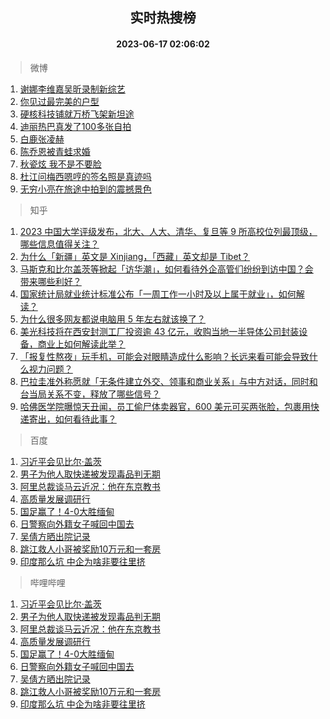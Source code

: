 <div align="center"><h2>实时热搜榜</h2><h4>2023-06-17 02:06:02</h4></div>

> 微博  

1. [谢娜李维嘉吴昕录制新综艺](https://s.weibo.com/weibo?q=%23%E8%B0%A2%E5%A8%9C%E6%9D%8E%E7%BB%B4%E5%98%89%E5%90%B4%E6%98%95%E5%BD%95%E5%88%B6%E6%96%B0%E7%BB%BC%E8%89%BA%23&t=31&band_rank=1&Refer=top)<br />
2. [你见过最完美的户型](https://s.weibo.com/weibo?q=%E4%BD%A0%E8%A7%81%E8%BF%87%E6%9C%80%E5%AE%8C%E7%BE%8E%E7%9A%84%E6%88%B7%E5%9E%8B&t=31&band_rank=2&Refer=top)<br />
3. [硬核科技铺就万桥飞架新坦途](https://s.weibo.com/weibo?q=%23%E7%A1%AC%E6%A0%B8%E7%A7%91%E6%8A%80%E9%93%BA%E5%B0%B1%E4%B8%87%E6%A1%A5%E9%A3%9E%E6%9E%B6%E6%96%B0%E5%9D%A6%E9%80%94%23&t=31&band_rank=3&Refer=top)<br />
4. [迪丽热巴真发了100多张自拍](https://s.weibo.com/weibo?q=%23%E8%BF%AA%E4%B8%BD%E7%83%AD%E5%B7%B4%E7%9C%9F%E5%8F%91%E4%BA%86100%E5%A4%9A%E5%BC%A0%E8%87%AA%E6%8B%8D%23&t=31&band_rank=4&Refer=top)<br />
5. [白鹿张凌赫](https://s.weibo.com/weibo?q=%E7%99%BD%E9%B9%BF%E5%BC%A0%E5%87%8C%E8%B5%AB&t=31&band_rank=5&Refer=top)<br />
6. [陈乔恩被青蛙求婚](https://s.weibo.com/weibo?q=%23%E9%99%88%E4%B9%94%E6%81%A9%E8%A2%AB%E9%9D%92%E8%9B%99%E6%B1%82%E5%A9%9A%23&t=31&band_rank=6&Refer=top)<br />
7. [秋瓷炫 我不是不要脸](https://s.weibo.com/weibo?q=%E7%A7%8B%E7%93%B7%E7%82%AB%20%E6%88%91%E4%B8%8D%E6%98%AF%E4%B8%8D%E8%A6%81%E8%84%B8&t=31&band_rank=7&Refer=top)<br />
8. [杜江问梅西嗯哼的签名照是真迹吗](https://s.weibo.com/weibo?q=%23%E6%9D%9C%E6%B1%9F%E9%97%AE%E6%A2%85%E8%A5%BF%E5%97%AF%E5%93%BC%E7%9A%84%E7%AD%BE%E5%90%8D%E7%85%A7%E6%98%AF%E7%9C%9F%E8%BF%B9%E5%90%97%23&t=31&band_rank=8&Refer=top)<br />
9. [无穷小亮在旅途中拍到的震撼景色](https://s.weibo.com/weibo?q=%E6%97%A0%E7%A9%B7%E5%B0%8F%E4%BA%AE%E5%9C%A8%E6%97%85%E9%80%94%E4%B8%AD%E6%8B%8D%E5%88%B0%E7%9A%84%E9%9C%87%E6%92%BC%E6%99%AF%E8%89%B2&t=31&band_rank=9&Refer=top)<br />

> 知乎  

1. [2023 中国大学评级发布，北大、人大、清华、复旦等 9 所高校位列最顶级，哪些信息值得关注？](https://www.zhihu.com/question/606944114)<br />
2. [为什么「新疆」英文是 Xinjiang，「西藏」英文却是 Tibet？](https://www.zhihu.com/question/606293073)<br />
3. [马斯克和比尔盖茨等掀起「访华潮」，如何看待外企高管们纷纷到访中国？会带来哪些利好？](https://www.zhihu.com/question/606763754)<br />
4. [国家统计局就业统计标准公布「一周工作一小时及以上属于就业」，如何解读？](https://www.zhihu.com/question/606913407)<br />
5. [为什么很多网友都说电脑用 5 年左右就该换了？](https://www.zhihu.com/question/521171582)<br />
6. [美光科技将在西安封测工厂投资逾 43 亿元，收购当地一半导体公司封装设备，商业上如何解读此举？](https://www.zhihu.com/question/607000886)<br />
7. [「报复性熬夜」玩手机，可能会对眼睛造成什么影响？长远来看可能会导致什么视力问题？](https://www.zhihu.com/question/604881042)<br />
8. [巴拉圭准外称愿就「无条件建立外交、领事和商业关系」与中方对话，同时和台当局关系不变，释放了哪些信号？](https://www.zhihu.com/question/606637125)<br />
9. [哈佛医学院曝惊天丑闻，员工偷尸体卖器官，600 美元可买两张脸，包裹用快递寄出，如何看待此事？](https://www.zhihu.com/question/606917409)<br />

> 百度  

1. [习近平会见比尔·盖茨](https://www.baidu.com/s?wd=%E4%B9%A0%E8%BF%91%E5%B9%B3%E4%BC%9A%E8%A7%81%E6%AF%94%E5%B0%94%C2%B7%E7%9B%96%E8%8C%A8&sa=fyb_news&rsv_dl=fyb_news)<br />
2. [男子为他人取快递被发现毒品判无期](https://www.baidu.com/s?wd=%E7%94%B7%E5%AD%90%E4%B8%BA%E4%BB%96%E4%BA%BA%E5%8F%96%E5%BF%AB%E9%80%92%E8%A2%AB%E5%8F%91%E7%8E%B0%E6%AF%92%E5%93%81%E5%88%A4%E6%97%A0%E6%9C%9F&sa=fyb_news&rsv_dl=fyb_news)<br />
3. [阿里总裁谈马云近况：他在东京教书](https://www.baidu.com/s?wd=%E9%98%BF%E9%87%8C%E6%80%BB%E8%A3%81%E8%B0%88%E9%A9%AC%E4%BA%91%E8%BF%91%E5%86%B5%EF%BC%9A%E4%BB%96%E5%9C%A8%E4%B8%9C%E4%BA%AC%E6%95%99%E4%B9%A6&sa=fyb_news&rsv_dl=fyb_news)<br />
4. [高质量发展调研行](https://www.baidu.com/s?wd=%E9%AB%98%E8%B4%A8%E9%87%8F%E5%8F%91%E5%B1%95%E8%B0%83%E7%A0%94%E8%A1%8C&sa=fyb_news&rsv_dl=fyb_news)<br />
5. [国足赢了！4-0大胜缅甸](https://www.baidu.com/s?wd=%E5%9B%BD%E8%B6%B3%E8%B5%A2%E4%BA%86%EF%BC%814-0%E5%A4%A7%E8%83%9C%E7%BC%85%E7%94%B8&sa=fyb_news&rsv_dl=fyb_news)<br />
6. [日警察向外籍女子喊回中国去](https://www.baidu.com/s?wd=%E6%97%A5%E8%AD%A6%E5%AF%9F%E5%90%91%E5%A4%96%E7%B1%8D%E5%A5%B3%E5%AD%90%E5%96%8A%E5%9B%9E%E4%B8%AD%E5%9B%BD%E5%8E%BB&sa=fyb_news&rsv_dl=fyb_news)<br />
7. [吴倩方晒出院记录](https://www.baidu.com/s?wd=%E5%90%B4%E5%80%A9%E6%96%B9%E6%99%92%E5%87%BA%E9%99%A2%E8%AE%B0%E5%BD%95&sa=fyb_news&rsv_dl=fyb_news)<br />
8. [跳江救人小哥被奖励10万元和一套房](https://www.baidu.com/s?wd=%E8%B7%B3%E6%B1%9F%E6%95%91%E4%BA%BA%E5%B0%8F%E5%93%A5%E8%A2%AB%E5%A5%96%E5%8A%B110%E4%B8%87%E5%85%83%E5%92%8C%E4%B8%80%E5%A5%97%E6%88%BF&sa=fyb_news&rsv_dl=fyb_news)<br />
9. [印度那么坑 中企为啥非要往里挤](https://www.baidu.com/s?wd=%E5%8D%B0%E5%BA%A6%E9%82%A3%E4%B9%88%E5%9D%91+%E4%B8%AD%E4%BC%81%E4%B8%BA%E5%95%A5%E9%9D%9E%E8%A6%81%E5%BE%80%E9%87%8C%E6%8C%A4&sa=fyb_news&rsv_dl=fyb_news)<br />

> 哔哩哔哩  

1. [习近平会见比尔·盖茨](https://www.baidu.com/s?wd=%E4%B9%A0%E8%BF%91%E5%B9%B3%E4%BC%9A%E8%A7%81%E6%AF%94%E5%B0%94%C2%B7%E7%9B%96%E8%8C%A8&sa=fyb_news&rsv_dl=fyb_news)<br />
2. [男子为他人取快递被发现毒品判无期](https://www.baidu.com/s?wd=%E7%94%B7%E5%AD%90%E4%B8%BA%E4%BB%96%E4%BA%BA%E5%8F%96%E5%BF%AB%E9%80%92%E8%A2%AB%E5%8F%91%E7%8E%B0%E6%AF%92%E5%93%81%E5%88%A4%E6%97%A0%E6%9C%9F&sa=fyb_news&rsv_dl=fyb_news)<br />
3. [阿里总裁谈马云近况：他在东京教书](https://www.baidu.com/s?wd=%E9%98%BF%E9%87%8C%E6%80%BB%E8%A3%81%E8%B0%88%E9%A9%AC%E4%BA%91%E8%BF%91%E5%86%B5%EF%BC%9A%E4%BB%96%E5%9C%A8%E4%B8%9C%E4%BA%AC%E6%95%99%E4%B9%A6&sa=fyb_news&rsv_dl=fyb_news)<br />
4. [高质量发展调研行](https://www.baidu.com/s?wd=%E9%AB%98%E8%B4%A8%E9%87%8F%E5%8F%91%E5%B1%95%E8%B0%83%E7%A0%94%E8%A1%8C&sa=fyb_news&rsv_dl=fyb_news)<br />
5. [国足赢了！4-0大胜缅甸](https://www.baidu.com/s?wd=%E5%9B%BD%E8%B6%B3%E8%B5%A2%E4%BA%86%EF%BC%814-0%E5%A4%A7%E8%83%9C%E7%BC%85%E7%94%B8&sa=fyb_news&rsv_dl=fyb_news)<br />
6. [日警察向外籍女子喊回中国去](https://www.baidu.com/s?wd=%E6%97%A5%E8%AD%A6%E5%AF%9F%E5%90%91%E5%A4%96%E7%B1%8D%E5%A5%B3%E5%AD%90%E5%96%8A%E5%9B%9E%E4%B8%AD%E5%9B%BD%E5%8E%BB&sa=fyb_news&rsv_dl=fyb_news)<br />
7. [吴倩方晒出院记录](https://www.baidu.com/s?wd=%E5%90%B4%E5%80%A9%E6%96%B9%E6%99%92%E5%87%BA%E9%99%A2%E8%AE%B0%E5%BD%95&sa=fyb_news&rsv_dl=fyb_news)<br />
8. [跳江救人小哥被奖励10万元和一套房](https://www.baidu.com/s?wd=%E8%B7%B3%E6%B1%9F%E6%95%91%E4%BA%BA%E5%B0%8F%E5%93%A5%E8%A2%AB%E5%A5%96%E5%8A%B110%E4%B8%87%E5%85%83%E5%92%8C%E4%B8%80%E5%A5%97%E6%88%BF&sa=fyb_news&rsv_dl=fyb_news)<br />
9. [印度那么坑 中企为啥非要往里挤](https://www.baidu.com/s?wd=%E5%8D%B0%E5%BA%A6%E9%82%A3%E4%B9%88%E5%9D%91+%E4%B8%AD%E4%BC%81%E4%B8%BA%E5%95%A5%E9%9D%9E%E8%A6%81%E5%BE%80%E9%87%8C%E6%8C%A4&sa=fyb_news&rsv_dl=fyb_news)<br />
